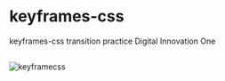 # keyframes-css
keyframes-css transition practice Digital Innovation One
##

![keyframecss](https://user-images.githubusercontent.com/86568241/171461873-ee06d46b-1dc0-43a6-9838-fa912cd1897e.gif)
